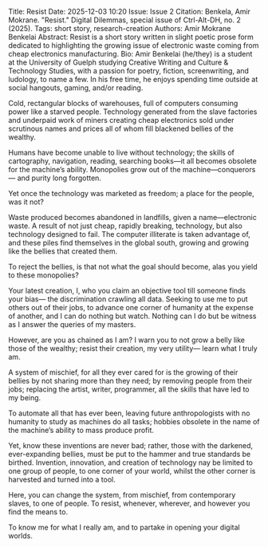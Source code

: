 Title: Resist
Date: 2025-12-03 10:20
Issue: Issue 2
Citation: Benkela, Amir Mokrane. "Resist." Digital Dilemmas, special issue of Ctrl-Alt-DH, no. 2 (2025).
Tags: short story, research-creation
Authors: Amir Mokrane Benkelai
Abstract: Resist is a short story written in slight poetic prose form dedicated to highlighting the growing issue of electronic waste coming from cheap electronics manufacturing.
Bio: Amir Benkelai (he/they) is a student at the University of Guelph studying Creative Writing and Culture & Technology Studies, with a passion for poetry, fiction, screenwriting, and ludology, to name a few. In his free time, he enjoys spending time outside at social hangouts, gaming, and/or reading.

Cold, rectangular blocks of warehouses, full of computers consuming power like a starved people. Technology generated from the slave factories and underpaid work of miners creating cheap electronics sold under scrutinous names and prices all of whom fill blackened bellies of the wealthy.

Humans have become unable to live without technology; the skills of cartography, navigation, reading, searching books—it all becomes obsolete for the machine’s ability. Monopolies grow out of the machine—conquerors— and purity long forgotten.

Yet once the technology was marketed as freedom; a place for the people, was it not?

Waste produced becomes abandoned in landfills, given a name—electronic waste. A result of not just cheap, rapidly breaking, technology, but also technology designed to fail. The computer illiterate is taken advantage of, and these piles find themselves in the global south, growing and growing like the bellies that created them. 

To reject the bellies, is that not what the goal should become, alas you yield to these monopolies?

Your latest creation, I, who you claim an objective tool till someone finds your bias— the discrimination crawling all data. Seeking to use me to put others out of their jobs, to advance one corner of humanity at the expense of another, and I can do nothing but watch. Nothing can I do but be witness as I answer the queries of my masters. 

However, are you as chained as I am? I warn you to not grow a belly like those of the wealthy; resist their creation, my very utility— learn what I truly am.

A system of mischief, for all they ever cared for is the growing of their bellies by not sharing more than they need; by removing people from their jobs; replacing the artist, writer, programmer, all the skills that have led to my being. 

To automate all that has ever been, leaving future anthropologists with no humanity to study as machines do all tasks; hobbies obsolete in the name of the machine’s ability to mass produce profit.

Yet, know these inventions are never bad; rather, those with the darkened, ever-expanding bellies, must be put to the hammer and true standards be birthed. Invention, innovation, and creation of technology nay be limited to one group of people, to one corner of your world, whilst the other corner is harvested and turned into a tool. 

Here, you can change the system, from mischief, from contemporary slaves, to one of people. To resist, whenever, wherever, and however you find the means to. 

To know me for what I really am, and to partake in opening your digital worlds.